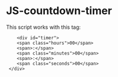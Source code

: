 # JS-countdown-timer

This script works with this tag:

        <div id="timer">
		<span class="hours">00</span>
		<span>:</span>
		<span class="minutes">00</span>
		<span>:</span>
		<span class="seconds">00</span>
	 </div>

